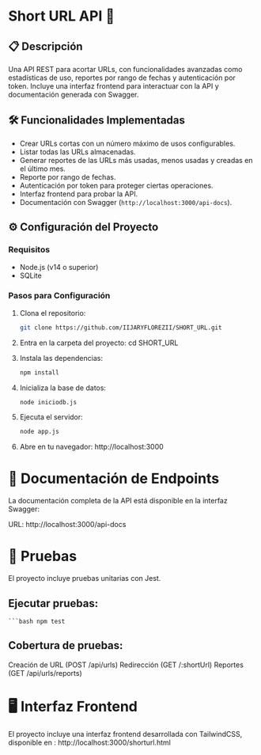 # Short URL API 🚀

## 📋 Descripción
Una API REST para acortar URLs, con funcionalidades avanzadas como estadísticas de uso, reportes por rango de fechas y autenticación por token. Incluye una interfaz frontend para interactuar con la API y documentación generada con Swagger.

## 🛠️ Funcionalidades Implementadas
- Crear URLs cortas con un número máximo de usos configurables.
- Listar todas las URLs almacenadas.
- Generar reportes de las URLs más usadas, menos usadas y creadas en el último mes.
- Reporte por rango de fechas.
- Autenticación por token para proteger ciertas operaciones.
- Interfaz frontend para probar la API.
- Documentación con Swagger (`http://localhost:3000/api-docs`).


## ⚙️ Configuración del Proyecto

### **Requisitos**
- Node.js (v14 o superior)
- SQLite

### **Pasos para Configuración**
1. Clona el repositorio:
   ```bash
   git clone https://github.com/IIJARYFLOREZII/SHORT_URL.git

2. Entra en la carpeta del proyecto:
   cd SHORT_URL
   
3. Instala las dependencias:
    ```bash
   npm install
   
4. Inicializa la base de datos:
    ```bash
   node iniciodb.js
   
5. Ejecuta el servidor:
    ```bash
   node app.js

6. Abre en tu navegador: http://localhost:3000

# 🔗 Documentación de Endpoints
La documentación completa de la API está disponible en la interfaz Swagger:

URL: http://localhost:3000/api-docs

# 🧪 Pruebas
El proyecto incluye pruebas unitarias con Jest.

## Ejecutar pruebas:

    ```bash npm test


## Cobertura de pruebas:

   Creación de URL (POST /api/urls)
   Redirección (GET /:shortUrl)
   Reportes (GET /api/urls/reports)

# 🖥️ Interfaz Frontend
El proyecto incluye una interfaz frontend desarrollada con TailwindCSS, disponible en :  http://localhost:3000/shorturl.html


